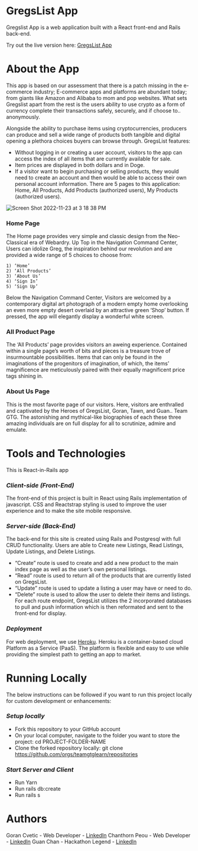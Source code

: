 # GregsList App

Gregslist App is a web application built with a React front-end and Rails back-end.

Try out the live version here: [GregsList App](https://gregs-list-app.herokuapp.com/index)

# About the App

This app is based on our assessment that there is a patch missing in the e-commerce industry; E-commerce apps and platforms are abundant today; from giants like Amazon and Alibaba to mom and pop websites. What sets Gregslist apart from the rest is the users ability to use crypto as a form of currency complete their transactions safely, securely, and if choose to.. anonymously.

Alongside the ability to purchase items using cryptocurrencies, producers can produce and sell a wide range of products both tangible and digital opening a plethora choices buyers can browse through.
GregsList features:

- Without logging in or creating a user account, visitors to the app can access the index of all items that are currently available for sale.
- Item prices are displayed in both dollars and in Doge.
- If a visitor want to begin purchasing or selling products, they would need to create an account and then would be able to access their own personal account information.
  There are 5 pages to this application: Home, All Products, Add Products (authorized users), My Products (authorized users).

![Screen Shot 2022-11-23 at 3 18 38 PM](https://user-images.githubusercontent.com/80366503/203662458-b06a68bc-78ad-41cf-b17e-ad4ca7ebd3b7.png)

### Home Page

The Home page provides very simple and classic design from the Neo-Classical era of Webardry.
Up Top in the Navigation Command Center, Users can idolize Greg, the inspiration behind our revolution and are provided a wide range of 5 choices to choose from:

    1) ‘Home’
    2) ‘All Products’
    3) ‘About Us’
    4) ‘Sign In’
    5) ‘Sign Up’

Below the Navigation Command Center, Visitors are welcomed by a contemporary digital art photograph of a modern empty home overlooking an even more empty desert overlaid by an attractive green ‘Shop’ button. If pressed, the app will elegantly display a wonderful white screen.

### All Product Page

The ‘All Products’ page provides visitors an aweing experience. Contained within a single page’s worth of bits and pieces is a treasure trove of insurmountable possibilities. Items that can only be found in the imaginations of the progenitors of imagination, of which, the items’ magnificence are meticulously paired with their equally magnificent price tags shining in.

### About Us Page

This is the most favorite page of our visitors. Here, visitors are enthralled and captivated by the Heroes of GregsList, Goran, Tawn, and Guan.. Team GTG. The astonishing and mythical-like biographies of each these three amazing individuals are on full display for all to scrutinize, admire and emulate.

# Tools and Technologies

This is React-in-Rails app

### **_Client-side (Front-End)_**

The front-end of this project is built in React using Rails implementation of javascript. CSS and Reactstrap styling is used to improve the user experience and to make the site mobile responsive.

### **_Server-side (Back-End)_**

The back-end for this site is created using Rails and Postgresql with full CRUD functionality. Users are able to Create new Listings, Read Listings, Update Listings, and Delete Listings.

- “Create” route is used to create and add a new product to the main index page as well as the user’s own personal listings.
- “Read” route is used to return all of the products that are currently listed on GregsList.
- “Update” route is used to update a listing a user may have or need to do.
- “Delete” route is used to allow the user to delete their items and listings.
  For each route endpoint, GregsList utilizes the 2 incorporated databases to pull and push information which is then reformated and sent to the front-end for display.

### **_Deployment_**

For web deployment, we use [Heroku](https://www.heroku.com/). Heroku is a container-based cloud Platform as a Service (PaaS). The platform is flexible and easy to use while providing the simplest path to getting an app to market.

# Running Locally

The below instructions can be followed if you want to run this project locally for custom development or enhancements:

### **_Setup locally_**

- Fork this repository to your GitHub account
- On your local computer, navigate to the folder you want to store the project: cd PROJECT-FOLDER-NAME
- Clone the forked repository locally: git clone https://github.com/orgs/teamgtglearn/repositories

### **_Start Server and Client_**

- Run Yarn
- Run rails db:create
- Run rails s

# Authors

Goran Cvetic - Web Developer - [LinkedIn](https://www.linkedin.com/in/goran-cvetic/)
Chanthorn Peou - Web Developer - [LinkedIn](https://www.linkedin.com/in/player2/)
Guan Chan - Hackathon Legend - [LinkedIn](https://www.linkedin.com/in/guanchan/)
